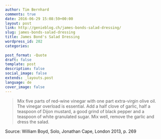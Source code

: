 ```yaml
---
author: Tim Bernhard
comments: true
date: 2016-06-29 15:08:59+00:00
layout: post
link: http://genieblog.ch/james-bonds-salad-dressing/
slug: james-bonds-salad-dressing
title: James Bond's Salad Dressing
wordpress_id: 202
categories:
  
post_format: -Quote
draft: false
template: post
description: false
social_image: false
extends: _layouts.post
language: de
cover_image: false
---
```


<blockquote>Mix five parts of red-wine vinegar with one part extra-virgin olive oil.
The vinegar overload is essential.
Add a half clove of garlic, half a teaspoon of Dijon mustard, a good grind of black pepper and a teaspoon of white granulated sugar.
Mix well, remove the garlic and dress the salad.</blockquote>

Source: William Boyd, Solo, Jonathan Cape, London 2013, p. 269
